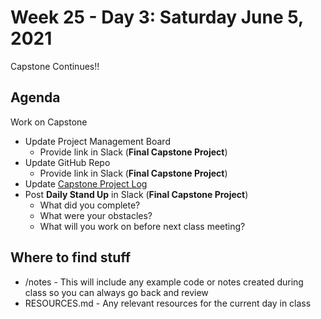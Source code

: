 # Week 25 - Day 3: Saturday June 5, 2021

Capstone Continues!!

## Agenda

Work on Capstone
- Update Project Management Board
  - Provide link in Slack (**Final Capstone Project**)
- Update GitHub Repo
  - Provide link in Slack (**Final Capstone Project**)
- Update [Capstone Project Log](https://drive.google.com/file/d/1pN316CFbLls3QgLOcDNV2yUkHznzwxrL/view?usp=sharing)
- Post **Daily Stand Up** in Slack (**Final Capstone Project**)
  - What did you complete?
  - What were your obstacles?
  - What will you work on before next class meeting?

## Where to find stuff
- /notes - This will include any example code or notes created during class so you can always go back and review
- RESOURCES.md - Any relevant resources for the current day in class

